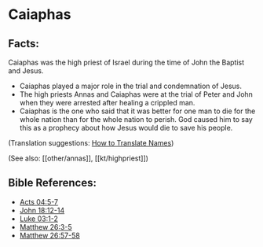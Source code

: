 # Caiaphas #

## Facts: ##

Caiaphas was the high priest of Israel during the time of John the Baptist and Jesus.

 * Caiaphas played a major role in the trial and condemnation of Jesus.
 * ​The high priests Annas and Caiaphas were at the trial of Peter and John when they were arrested after healing a crippled man.
 * Caiaphas is the one who said that it was better for one man to die for the whole nation than for the whole nation to perish. God caused him to say this as a prophecy about how Jesus would die to save his people.

(Translation suggestions: [How to Translate Names](en/ta-vol1/translate/man/translate-names))

(See also: [[other/annas]], [[kt/highpriest]])

## Bible References: ##

* [Acts 04:5-7](en/tn/act/help/04/05)
* [John 18:12-14](en/tn/jhn/help/18/12)
* [Luke 03:1-2](en/tn/luk/help/03/01)
* [Matthew 26:3-5](en/tn/mat/help/26/03)
* [Matthew 26:57-58](en/tn/mat/help/26/57)